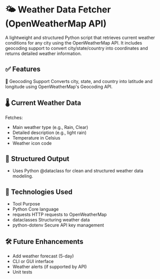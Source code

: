 # 🌤️ Weather Data Fetcher (OpenWeatherMap API)
A lightweight and structured Python script that retrieves current weather conditions for any city using the OpenWeatherMap API. It includes geocoding support to convert city/state/country into coordinates and returns detailed weather information.

## ✅ Features
📍 Geocoding Support
Converts city, state, and country into latitude and longitude using OpenWeatherMap's Geocoding API.

## 🌡️ Current Weather Data
Fetches:
- Main weather type (e.g., Rain, Clear)
- Detailed description (e.g., light rain)
- Temperature in Celsius
- Weather icon code

## 🧩 Structured Output
- Uses Python @dataclass for clean and structured weather data modeling.

## 🧰 Technologies Used
- Tool	Purpose
- Python	Core language
- requests	HTTP requests to OpenWeatherMap
- dataclasses	Structuring weather data
- python-dotenv	Secure API key management

## 🛠 Future Enhancements
- Add weather forecast (5-day)
- CLI or GUI interface
- Weather alerts (if supported by API)
- Unit tests

